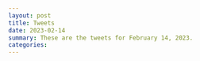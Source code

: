 ```yaml
---
layout: post
title: Tweets
date: 2023-02-14
summary: These are the tweets for February 14, 2023.
categories:
---
```


